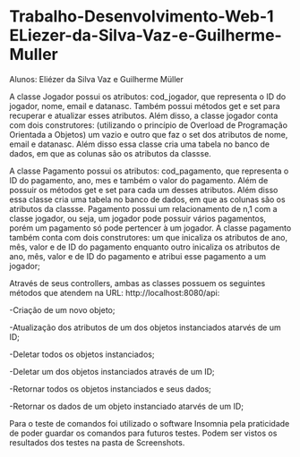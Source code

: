# Trabalho-Desenvolvimento-Web-1 ELiezer-da-Silva-Vaz-e-Guilherme-Muller
Alunos: Eliézer da Silva Vaz e Guilherme Müller 

A classe Jogador possui os atributos: cod_jogador, que representa o ID do jogador, nome, email e datanasc. Também possui métodos get e set para recuperar e atualizar esses atributos. Além disso, a classe jogador conta com dois construtores: (utilizando o princípio de Overload de Programação Orientada a Objetos) um vazio e outro que faz o set dos atributos de nome, email e datanasc. Além disso essa classe cria uma tabela no banco de dados, em que as colunas são os atributos da classse.


A classe Pagamento possui os atributos: cod_pagamento, que representa o ID do pagamento, ano, mes e também o valor do pagamento. Além de possuir os métodos get e set para cada um desses atributos. Além disso essa classe cria uma tabela no banco de dados, em que as colunas são os atributos da classse. Pagamento possui um relacionamento de n,1 com a classe jogador, ou seja, um jogador pode possuir vários pagamentos, porém um pagamento só pode pertencer à um jogador. A classe pagamento também conta com dois construtores: um que inicaliza os atributos de ano, mês, valor e de ID do pagamento enquanto outro inicaliza os atributos de ano, mês, valor e de ID do pagamento e atribui esse pagamento a um jogador; 

 Através de seus controllers, ambas as classes possuem os seguintes métodos que atendem na URL: http://localhost:8080/api:


  -Criação de um novo objeto;

  -Atualização dos atributos de um dos objetos instanciados atarvés de um ID;
  
  -Deletar todos os objetos instanciados;

  -Deletar um dos objetos instanciados através de um ID;
  
  -Retornar todos os objetos instanciados e seus dados;
  
  -Retornar os dados de um objeto instanciado atarvés de um ID;
  

Para o teste de comandos foi utilizado o software Insomnia pela praticidade de poder guardar os comandos para futuros testes. Podem ser vistos os resultados dos testes na pasta de Screenshots.
